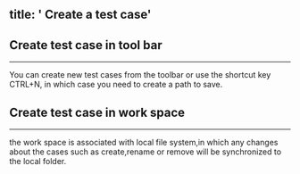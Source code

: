 title: ' Create a test case'
---

## Create test case in tool bar
---
You can create new test cases from the toolbar or use the shortcut key CTRL+N, in which case you need to create a path to save.

## Create test case in work space
---

the work space is associated with local file system,in which any changes about the cases such as create,rename or remove will be synchronized to the local folder.